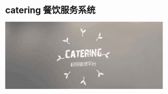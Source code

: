 # catering  餐饮服务系统
![logo](https://github.com/245455758/catering/blob/master/src/main/resources/images/carting.png)



